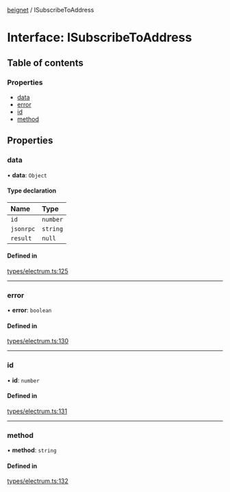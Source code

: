 [beignet](../README.md) / ISubscribeToAddress

# Interface: ISubscribeToAddress

## Table of contents

### Properties

- [data](ISubscribeToAddress.md#data)
- [error](ISubscribeToAddress.md#error)
- [id](ISubscribeToAddress.md#id)
- [method](ISubscribeToAddress.md#method)

## Properties

### data

• **data**: `Object`

#### Type declaration

| Name | Type |
| :------ | :------ |
| `id` | `number` |
| `jsonrpc` | `string` |
| `result` | ``null`` |

#### Defined in

[types/electrum.ts:125](https://github.com/synonymdev/beignet/blob/583604f/src/types/electrum.ts#L125)

___

### error

• **error**: `boolean`

#### Defined in

[types/electrum.ts:130](https://github.com/synonymdev/beignet/blob/583604f/src/types/electrum.ts#L130)

___

### id

• **id**: `number`

#### Defined in

[types/electrum.ts:131](https://github.com/synonymdev/beignet/blob/583604f/src/types/electrum.ts#L131)

___

### method

• **method**: `string`

#### Defined in

[types/electrum.ts:132](https://github.com/synonymdev/beignet/blob/583604f/src/types/electrum.ts#L132)
